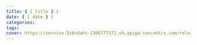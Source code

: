 ```yaml
---
title: { { title } }
date: { { date } }
categories:
tags:
cover: https://service-5z0sdahv-1306777571.sh.apigw.tencentcs.com/release/?uuid=
---
```


